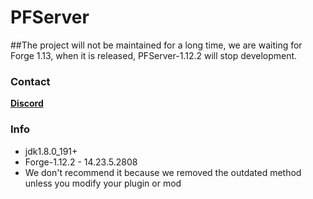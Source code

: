# PFServer

##The project will not be maintained for a long time, we are waiting for Forge 1.13, when it is released, PFServer-1.12.2 will stop development.

### Contact
   [**Discord**](https://discord.gg/HNmmrCV)

### Info
* jdk1.8.0_191+
* Forge-1.12.2 - 14.23.5.2808
* We don't recommend it because we removed the outdated method unless you modify your plugin or mod
